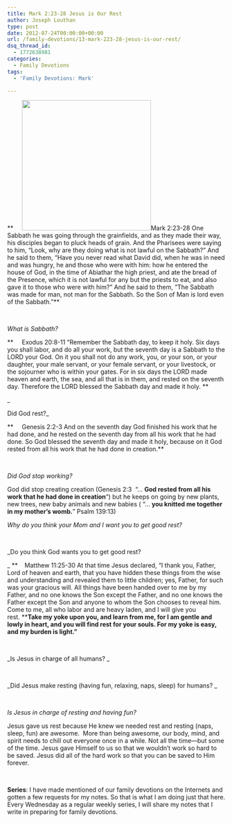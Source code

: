 ```yaml
---
title: Mark 2:23-28 Jesus is Our Rest
author: Joseph Louthan
type: post
date: 2012-07-24T00:00:00+00:00
url: /family-devotions/13-mark-223-28-jesus-is-our-rest/
dsq_thread_id:
  - 1772638981
categories:
  - Family Devotions
tags:
  - 'Family Devotions: Mark'

---
```

**     [<img class="alignright size-medium wp-image-525" title="Jesus-resting" alt="" src="https://i2.wp.com/theologic.us/wp-content/uploads/2012/08/Jesus-resting.jpg?resize=298%2C300" width="298" height="300" srcset="https://i2.wp.com/theologic.us/wp-content/uploads/2012/08/Jesus-resting.jpg?resize=298%2C300 298w, https://i2.wp.com/theologic.us/wp-content/uploads/2012/08/Jesus-resting.jpg?resize=150%2C150 150w, https://i2.wp.com/theologic.us/wp-content/uploads/2012/08/Jesus-resting.jpg?w=465 465w" sizes="(max-width: 298px) 100vw, 298px" data-recalc-dims="1" />][1]Mark 2:23-28 One Sabbath he was going through the grainfields, and as they made their way, his disciples began to pluck heads of grain. And the Pharisees were saying to him, “Look, why are they doing what is not lawful on the Sabbath?” And he said to them, “Have you never read what David did, when he was in need and was hungry, he and those who were with him: how he entered the house of God, in the time of Abiathar the high priest, and ate the bread of the Presence, which it is not lawful for any but the priests to eat, and also gave it to those who were with him?” And he said to them, “The Sabbath was made for man, not man for the Sabbath. So the Son of Man is lord even of the Sabbath.”**

&nbsp;

_What is Sabbath?_

**     Exodus 20:8-11 “Remember the Sabbath day, to keep it holy. Six days you shall labor, and do all your work, but the seventh day is a Sabbath to the LORD your God. On it you shall not do any work, you, or your son, or your daughter, your male servant, or your female servant, or your livestock, or the sojourner who is within your gates. For in six days the LORD made heaven and earth, the sea, and all that is in them, and rested on the seventh day. Therefore the LORD blessed the Sabbath day and made it holy. **

_
  
Did God rest?_

**     Genesis 2:2-3 And on the seventh day God finished his work that he had done, and he rested on the seventh day from all his work that he had done. So God blessed the seventh day and made it holy, because on it God rested from all his work that he had done in creation.**

&nbsp;

_Did God stop working?_

God did stop creating creation (Genesis 2:3  &#8220;&#8230; **God rested from all his work that he had done in creation**&#8220;) but he keeps on going by new plants, new trees, new baby animals and new babies ( &#8220;&#8230; **you knitted me together in my mother&#8217;s womb.**&#8221; Psalm 139:13)

_Why do you think your Mom and I want you to get good rest?_

&nbsp;

_Do you think God wants you to get good rest?
  
_ **    Matthew 11:25-30 At that time Jesus declared, “I thank you, Father, Lord of heaven and earth, that you have hidden these things from the wise and understanding and revealed them to little children; yes, Father, for such was your gracious will. All things have been handed over to me by my Father, and no one knows the Son except the Father, and no one knows the Father except the Son and anyone to whom the Son chooses to reveal him. Come to me, all who labor and are heavy laden, and I will give you rest. ****Take my yoke upon you, and learn from me, for I am gentle and lowly in heart, and you will find rest for your souls. For my yoke is easy, and my burden is light.”**

&nbsp;

_Is Jesus in charge of all humans? _

&nbsp;

_Did Jesus make resting (having fun, relaxing, naps, sleep) for humans? _

&nbsp;

_Is Jesus in charge of resting and having fun?_

Jesus gave us rest because He knew we needed rest and resting (naps, sleep, fun) are awesome.  More than being awesome, our body, mind, and spirit needs to chill out everyone once in a while. Not all the time—but some of the time. Jesus gave Himself to us so that we wouldn&#8217;t work so hard to be saved. Jesus did all of the hard work so that you can be saved to Him forever.

&nbsp;

**Series**: I have made mentioned of our family devotions on the Internets and gotten a few requests for my notes. So that is what I am doing just that here. Every Wednesday as a regular weekly series, I will share my notes that I write in preparing for family devotions.

 [1]: https://i2.wp.com/theologic.us/wp-content/uploads/2012/08/Jesus-resting.jpg